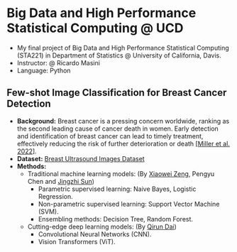 # Big Data and High Performance Statistical Computing @ UCD

- My final project of Big Data and High Performance Statistical Computing (STA221) in Department of Statistics @ University of California, Davis.
- Instructor: @ Ricardo Masini
- Language: Python



## Few-shot Image Classification for Breast Cancer Detection

- **Background:** Breast cancer is a pressing concern worldwide, ranking as the second leading cause of cancer death in women. Early detection and identification of breast cancer can lead to timely treatment, effectively reducing the risk of further deterioration or death <a href="https://acsjournals.onlinelibrary.wiley.com/doi/full/10.3322/caac.21731">[Miller et al. 2022]</a>.
- **Dataset:** <a href="https://www.kaggle.com/datasets/aryashah2k/breast-ultrasound-images-dataset">Breast Ultrasound Images Dataset</a>
- **Methods:** 
  - Traditional machine learning models: (By <a href="https://github.com/xw-zeng">Xiaowei Zeng</a>, Pengyu Chen and <a href="https://github.com/Edward-Jing">Jingzhi Sun</a>)
    - Parametric supervised learning: Naive Bayes, Logistic Regression. 
    - Non-parametric supervised learning: Support Vector Machine (SVM).
    - Ensembling methods: Decision Tree, Random Forest.
  - Cutting-edge deep learning models: (By <a href="https://github.com/qrdai/23sp-AI-few-shot-learning-project">Qirun Dai</a>)
    - Convolutional Neural Networks (CNN).
    - Vision Transformers (ViT).
